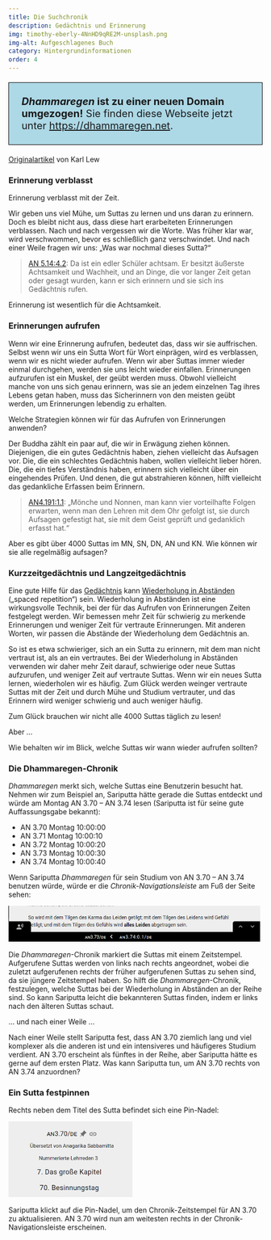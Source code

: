 ```yaml
---
title: Die Suchchronik
description: Gedächtnis und Erinnerung
img: timothy-eberly-4NnHD9qRE2M-unsplash.png
img-alt: Aufgeschlagenes Buch
category: Hintergrundinformationen
order: 4
---
```


<p style="padding: 25px;
  border: thin solid black;
  background-color: lightblue;
  padding: 25px;
  font-size: 20px;"
><b><em>Dhammaregen</em> ist zu einer neuen Domain umgezogen!</b> Sie finden diese Webseite jetzt unter <a href="https://dhammaregen.net/#/wiki/startseite">https://dhammaregen.net</a>.
</p>

[Originalartikel](https://ebt-site.github.io/ebt-site/study/history) von Karl Lew

### Erinnerung verblasst
Erinnerung verblasst mit der Zeit. 

Wir geben uns viel Mühe, um Suttas zu lernen und uns daran zu erinnern. Doch es bleibt nicht aus, dass diese hart erarbeiteten Erinnerungen verblassen. Nach und nach vergessen wir die Worte. Was früher klar war, wird verschwommen, bevor es schließlich ganz verschwindet. Und nach einer Weile fragen wir uns: „Was war nochmal dieses Sutta?“

> [AN 5.14:4.2](suttas#an5.14/de/sabbamitta:4.2): Da ist ein edler Schüler achtsam. Er besitzt äußerste Achtsamkeit und Wachheit, und an Dinge, die <span class="ebt-matched">vor langer Zeit getan oder gesagt</span> wurden, kann er sich erinnern und sie sich ins Gedächtnis rufen.

Erinnerung ist wesentlich für die Achtsamkeit.

###  Erinnerungen aufrufen
Wenn wir eine Erinnerung aufrufen, bedeutet das, dass wir sie auffrischen. Selbst wenn wir uns ein Sutta Wort für Wort einprägen, wird es verblassen, wenn wir es nicht wieder aufrufen. Wenn wir aber Suttas immer wieder einmal durchgehen, werden sie uns leicht wieder einfallen. Erinnerungen aufzurufen ist ein Muskel, der geübt werden muss. Obwohl vielleicht manche von uns sich genau erinnern, was sie an jedem einzelnen Tag ihres Lebens getan haben, muss das Sicherinnern von den meisten geübt werden, um Erinnerungen lebendig zu erhalten.

Welche Strategien können wir für das Aufrufen von Erinnerungen anwenden? 

Der Buddha zählt ein paar auf, die wir in Erwägung ziehen können. 
Diejenigen, die ein gutes Gedächtnis haben, ziehen vielleicht das Aufsagen vor.
Die, die ein schlechtes Gedächtnis haben, wollen vielleicht lieber hören. 
Die, die ein tiefes Verständnis haben, erinnern sich vielleicht über ein eingehendes Prüfen. 
Und denen, die gut abstrahieren können, hilft vielleicht das gedankliche Erfassen beim Erinnern.

> [AN4.191:1.1](suttas#an4.191/de/sabbamitta:1.1): „Mönche und Nonnen, man kann vier vorteilhafte Folgen erwarten, wenn man den Lehren <span class="ebt-matched">mit dem Ohr gefolgt</span> ist, sie durch Aufsagen gefestigt hat, sie mit dem Geist geprüft und gedanklich erfasst hat.“

Aber es gibt über 4000 Suttas im MN, SN, DN, AN und KN. 
Wie können wir sie alle regelmäßig aufsagen?

### Kurzzeitgedächtnis und Langzeitgedächtnis
Eine gute Hilfe für das [Gedächtnis](https://de.wikipedia.org/wiki/Ged%C3%A4chtnis) kann [Wiederholung in Abständen](https://de.wikipedia.org/wiki/Spaced_repetition) („spaced repetition“) sein. 
Wiederholung in Abständen ist eine wirkungsvolle Technik, bei der für das Aufrufen von Erinnerungen Zeiten festgelegt werden. Wir bemessen mehr Zeit für schwierig zu merkende Erinnerungen und weniger Zeit für vertraute Erinnerungen. Mit anderen Worten, wir passen die Abstände der Wiederholung dem Gedächtnis an.

So ist es etwa schwieriger, sich an ein Sutta zu erinnern, mit dem man nicht vertraut ist, als an ein vertrautes. Bei der Wiederholung in Abständen verwenden wir daher mehr Zeit darauf, schwierige oder neue Suttas aufzurufen, und weniger Zeit auf vertraute Suttas. Wenn wir ein neues Sutta lernen, wiederholen wir es häufig. Zum Glück werden weinger vertraute Suttas mit der Zeit und durch Mühe und Studium vertrauter, und das Erinnern wird weniger schwierig und auch weniger häufig.

Zum Glück brauchen wir nicht alle 4000 Suttas täglich zu lesen!

Aber … 

Wie behalten wir im Blick, welche Suttas wir wann wieder aufrufen sollten?

### Die Dhammaregen-Chronik
*Dhammaregen* merkt sich, welche Suttas eine Benutzerin besucht hat. Nehmen wir zum Beispiel an, Sariputta hätte gerade die Suttas entdeckt und würde am Montag AN 3.70 – AN 3.74 lesen (Sariputta ist für seine gute Auffassungsgabe bekannt):

* AN 3.70 Montag 10:00:00
* AN 3.71 Montag 10:00:10
* AN 3.72 Montag 10:00:20
* AN 3.73 Montag 10:00:30
* AN 3.74 Montag 10:00:40

Wenn Sariputta *Dhammaregen* für sein Studium von AN 3.70 – AN 3.74 benutzen würde, würde er die *Chronik-Navigationsleiste* am Fuß der Seite sehen:

<img src="an3.70-74.png" class="ebt-image"/>

Die *Dhammaregen*-Chronik markiert die Suttas mit einem Zeitstempel. Aufgerufene Suttas werden von links nach rechts angeordnet, wobei die zuletzt aufgerufenen rechts der früher aufgerufenen Suttas zu sehen sind, da sie jüngere Zeitstempel haben. So hilft die *Dhammaregen*-Chronik, festzulegen, welche Suttas bei der Wiederholung in Abständen an der Reihe sind. So kann Sariputta leicht die bekannteren Suttas finden, indem er links nach den älteren Suttas schaut.

… und nach einer Weile …

Nach einer Weile stellt Sariputta fest, dass AN 3.70 ziemlich lang und viel komplexer als die anderen ist und ein intensiveres und häufigeres Studium verdient. AN 3.70 erscheint als fünftes in der Reihe, aber Sariputta hätte es gerne auf dem ersten Platz. Was kann Sariputta tun, um AN 3.70 rechts von AN 3.74 anzuordnen?

### Ein Sutta festpinnen

Rechts neben dem Titel des Sutta befindet sich eine Pin-Nadel:

<img src="an3.70-pin.png" class="ebt-image"/>

Sariputta klickt auf die Pin-Nadel, um den Chronik-Zeitstempel für AN 3.70 zu aktualisieren. AN 3.70 wird nun am weitesten rechts in der Chronik-Navigationsleiste erscheinen.

